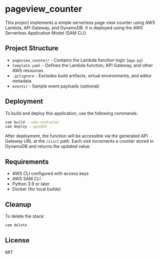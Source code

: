 # pageview_counter

This project implements a simple serverless page view counter using AWS Lambda, API Gateway, and DynamoDB. It is deployed using the AWS Serverless Application Model (SAM CLI).

## Project Structure

- `pageview_counter/` - Contains the Lambda function logic (`app.py`)
- `template.yaml` - Defines the Lambda function, API Gateway, and other AWS resources
- `.gitignore` - Excludes build artifacts, virtual environments, and editor metadata
- `events/` - Sample event payloads (optional)

## Deployment

To build and deploy this application, use the following commands:

```bash
sam build --use-container
sam deploy --guided
```

After deployment, the function will be accessible via the generated API Gateway URL at the `/visit` path. Each visit increments a counter stored in DynamoDB and returns the updated value.

## Requirements

- AWS CLI configured with access keys
- AWS SAM CLI
- Python 3.9 or later
- Docker (for local builds)

## Cleanup

To delete the stack:

```bash
sam delete
```

## License

MIT
